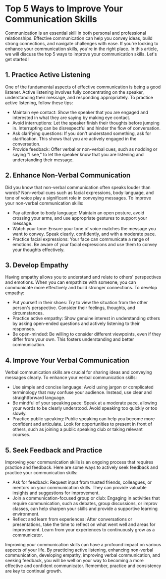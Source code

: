 # Top 5 Ways to Improve Your Communication Skills

Communication is an essential skill in both personal and professional relationships. Effective communication can help you convey ideas, build strong connections, and navigate challenges with ease. If you're looking to enhance your communication skills, you're in the right place. In this article, we will discuss the top 5 ways to improve your communication skills. Let's get started!

## 1. Practice Active Listening

One of the fundamental aspects of effective communication is being a good listener. Active listening involves fully concentrating on the speaker, understanding their message, and responding appropriately. To practice active listening, follow these tips:

- Maintain eye contact: Show the speaker that you are engaged and interested in what they are saying by making eye contact.
- Avoid interruptions: Let the speaker finish their thoughts before jumping in. Interrupting can be disrespectful and hinder the flow of conversation.
- Ask clarifying questions: If you don't understand something, ask for clarification. This shows that you are actively engaged in the conversation.
- Provide feedback: Offer verbal or non-verbal cues, such as nodding or saying "I see," to let the speaker know that you are listening and understanding their message.

## 2. Enhance Non-Verbal Communication

Did you know that non-verbal communication often speaks louder than words? Non-verbal cues such as facial expressions, body language, and tone of voice play a significant role in conveying messages. To improve your non-verbal communication skills:

- Pay attention to body language: Maintain an open posture, avoid crossing your arms, and use appropriate gestures to support your message.
- Watch your tone: Ensure your tone of voice matches the message you want to convey. Speak clearly, confidently, and with a moderate pace.
- Practice facial expressions: Your face can communicate a range of emotions. Be aware of your facial expressions and use them to convey your thoughts effectively.

## 3. Develop Empathy

Having empathy allows you to understand and relate to others' perspectives and emotions. When you can empathize with someone, you can communicate more effectively and build stronger connections. To develop empathy:

- Put yourself in their shoes: Try to view the situation from the other person's perspective. Consider their feelings, thoughts, and circumstances.
- Practice active empathy: Show genuine interest in understanding others by asking open-ended questions and actively listening to their responses.
- Be open-minded: Be willing to consider different viewpoints, even if they differ from your own. This fosters understanding and better communication.

## 4. Improve Your Verbal Communication

Verbal communication skills are crucial for sharing ideas and conveying messages clearly. To enhance your verbal communication skills:

- Use simple and concise language: Avoid using jargon or complicated terminology that may confuse your audience. Instead, use clear and straightforward language.
- Be mindful of your speaking pace: Speak at a moderate pace, allowing your words to be clearly understood. Avoid speaking too quickly or too slowly.
- Practice public speaking: Public speaking can help you become more confident and articulate. Look for opportunities to present in front of others, such as joining a public speaking club or taking relevant courses.

## 5. Seek Feedback and Practice

Improving your communication skills is an ongoing process that requires practice and feedback. Here are some ways to actively seek feedback and practice your communication skills:

- Ask for feedback: Request input from trusted friends, colleagues, or mentors on your communication skills. They can provide valuable insights and suggestions for improvement.
- Join a communication-focused group or club: Engaging in activities that require communication, such as debates, group discussions, or improv classes, can help sharpen your skills and provide a supportive learning environment.
- Reflect and learn from experiences: After conversations or presentations, take the time to reflect on what went well and areas for improvement. Learn from your experiences to continuously grow as a communicator.

Improving your communication skills can have a profound impact on various aspects of your life. By practicing active listening, enhancing non-verbal communication, developing empathy, improving verbal communication, and seeking feedback, you will be well on your way to becoming a more effective and confident communicator. Remember, practice and consistency are key to continual growth.